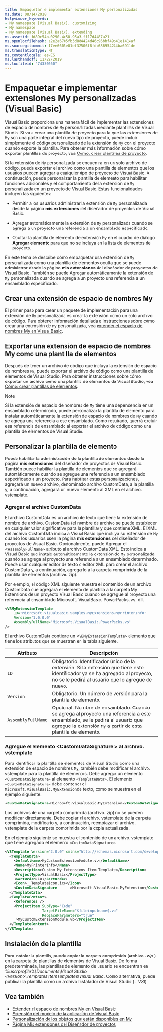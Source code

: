 ```yaml
---
title: Empaquetar e implementar extensiones My personalizadas
ms.date: 08/14/2018
helpviewer_keywords:
- My namespace [Visual Basic], customizing
- My namespace
- My namespace [Visual Basic], extending
ms.assetid: fd89c54b-0290-4c50-95a3-ff17d4487a21
ms.openlocfilehash: a2e2a6705fb3d8d4424d46d96bbf49b41e1414af
ms.sourcegitcommit: 17ee6605e01ef32506f8fdc686954244ba6911de
ms.translationtype: MT
ms.contentlocale: es-ES
ms.lasthandoff: 11/22/2019
ms.locfileid: "74330260"
---
```

# <a name="package-and-deploy-custom-my-extensions-visual-basic"></a>Empaquetar e implementar extensiones My personalizadas (Visual Basic)

Visual Basic proporciona una manera fácil de implementar las extensiones de espacio de nombres de `My` personalizadas mediante plantillas de Visual Studio. Si va a crear una plantilla de proyecto para la que las extensiones de `My` son una parte integral del nuevo tipo de proyecto, puede incluir simplemente el código personalizado de la extensión de `My` con el proyecto cuando exporte la plantilla. Para obtener más información sobre cómo exportar plantillas de proyecto, vea [Cómo: crear plantillas de proyecto](/visualstudio/ide/how-to-create-project-templates).

Si la extensión de `My` personalizada se encuentra en un solo archivo de código, puede exportar el archivo como una plantilla de elementos que los usuarios pueden agregar a cualquier tipo de proyecto de Visual Basic. A continuación, puede personalizar la plantilla de elemento para habilitar funciones adicionales y el comportamiento de la extensión de `My` personalizada en un proyecto de Visual Basic. Estas funcionalidades incluyen las siguientes:

- Permitir a los usuarios administrar la extensión de `My` personalizada desde la página **mis extensiones** del diseñador de proyectos de Visual Basic.

- Agregar automáticamente la extensión de `My` personalizada cuando se agrega a un proyecto una referencia a un ensamblado especificado.

- Ocultar la plantilla de elemento de extensión `My` en el cuadro de diálogo **Agregar elemento** para que no se incluya en la lista de elementos de proyecto.

En este tema se describe cómo empaquetar una extensión de `My` personalizada como una plantilla de elementos oculta que se puede administrar desde la página **mis extensiones** del diseñador de proyectos de Visual Basic. También se puede Agregar automáticamente la extensión de `My` personalizada cuando se agrega a un proyecto una referencia a un ensamblado especificado.

## <a name="create-a-my-namespace-extension"></a>Crear una extensión de espacio de nombres My

El primer paso para crear un paquete de implementación para una extensión de `My` personalizada es crear la extensión como un solo archivo de código. Para obtener información detallada e instrucciones sobre cómo crear una extensión de `My` personalizada, vea [extender el espacio de nombres My en Visual Basic](../../../visual-basic/developing-apps/customizing-extending-my/extending-the-my-namespace.md).

## <a name="export-a-my-namespace-extension-as-an-item-template"></a>Exportar una extensión de espacio de nombres My como una plantilla de elementos

Después de tener un archivo de código que incluya la extensión de espacio de nombres `My`, puede exportar el archivo de código como una plantilla de elementos de Visual Studio. Para obtener instrucciones sobre cómo exportar un archivo como una plantilla de elementos de Visual Studio, vea [Cómo: crear plantillas de elementos](/visualstudio/ide/how-to-create-item-templates).

> [!NOTE]
> Si la extensión de espacio de nombres de `My` tiene una dependencia en un ensamblado determinado, puede personalizar la plantilla de elemento para instalar automáticamente la extensión de espacio de nombres de `My` cuando se agrega una referencia a ese ensamblado. Como resultado, querrá excluir esa referencia de ensamblado al exportar el archivo de código como una plantilla de elementos de Visual Studio.

## <a name="customize-the-item-template"></a>Personalizar la plantilla de elemento

Puede habilitar la administración de la plantilla de elementos desde la página **mis extensiones** del diseñador de proyectos de Visual Basic. También puede habilitar la plantilla de elementos que se agregará automáticamente cuando se agregue una referencia a un ensamblado especificado a un proyecto. Para habilitar estas personalizaciones, agregará un nuevo archivo, denominado archivo CustomData, a la plantilla y, a continuación, agregará un nuevo elemento al XML en el archivo. vstemplate.

### <a name="add-the-customdata-file"></a>Agregar el archivo CustomData

El archivo CustomData es un archivo de texto que tiene la extensión de nombre de archivo. CustomData (el nombre de archivo se puede establecer en cualquier valor significativo para la plantilla) y que contiene XML. El XML del archivo CustomData indica a Visual Basic que incluya su extensión de `My` cuando los usuarios usen la página **mis extensiones** del diseñador de proyectos de Visual Basic. Opcionalmente, puede Agregar el <`AssemblyFullName>` atributo al archivo CustomData XML. Esto indica a Visual Basic que instale automáticamente la extensión de `My` personalizada cuando se agrega al proyecto una referencia a un ensamblado determinado. Puede usar cualquier editor de texto o editor XML para crear el archivo CustomData y, a continuación, agregarlo a la carpeta comprimida de la plantilla de elementos (archivo. zip).

Por ejemplo, el código XML siguiente muestra el contenido de un archivo CustomData que agregará el elemento de plantilla a la carpeta My Extensions de un proyecto Visual Basic cuando se agregue al proyecto una referencia al ensamblado Microsoft. VisualBasic. PowerPacks. vs. dll.

```xml
<VBMyExtensionTemplate
    ID="Microsoft.VisualBasic.Samples.MyExtensions.MyPrinterInfo"
    Version="1.0.0.0"
    AssemblyFullName="Microsoft.VisualBasic.PowerPacks.vs"
/>
```

El archivo CustomData contiene un <`VBMyExtensionTemplate>` elemento que tiene los atributos que se muestran en la tabla siguiente.

|Atributo|Descripción|
|---|---|
|`ID`|Obligatorio. Identificador único de la extensión. Si la extensión que tiene este identificador ya se ha agregado al proyecto, no se le pedirá al usuario que lo agregue de nuevo.|
|`Version`|Obligatorio. Un número de versión para la plantilla de elemento.|
|`AssemblyFullName`|Opcional. Nombre de ensamblado. Cuando se agrega al proyecto una referencia a este ensamblado, se le pedirá al usuario que agregue la extensión `My` a partir de esta plantilla de elemento.|

### <a name="add-the-customdatasignature-element-to-the-vstemplate-file"></a>Agregue el elemento \<CustomDataSignature > al archivo. vstemplate.

Para identificar la plantilla de elementos de Visual Studio como una extensión de espacio de nombres `My`, también debe modificar el archivo. vstemplate para la plantilla de elementos. Debe agregar un elemento `<CustomDataSignature>` al elemento `<TemplateData>`. El elemento `<CustomDataSignature>` debe contener el `Microsoft.VisualBasic.MyExtension`de texto, como se muestra en el ejemplo siguiente.

```xml
<CustomDataSignature>Microsoft.VisualBasic.MyExtension</CustomDataSignature>
```

Los archivos de una carpeta comprimida (archivo. zip) no se pueden modificar directamente. Debe copiar el archivo. vstemplate de la carpeta comprimida, modificarlo y, a continuación, reemplazar el archivo. vstemplate de la carpeta comprimida por la copia actualizada.

En el ejemplo siguiente se muestra el contenido de un archivo. vstemplate que tiene agregado el elemento `<CustomDataSignature>`.

```xml
<VSTemplate Version="2.0.0" xmlns="http://schemas.microsoft.com/developer/vstemplate/2005" Type="Item">
  <TemplateData>
    <DefaultName>MyCustomExtensionModule.vb</DefaultName>
    <Name>MyPrinterInfo</Name>
    <Description>Custom My Extensions Item Template</Description>
    <ProjectType>VisualBasic</ProjectType>
    <SortOrder>10</SortOrder>
    <Icon>__TemplateIcon.ico</Icon>
    <CustomDataSignature      >Microsoft.VisualBasic.MyExtension</CustomDataSignature>
  </TemplateData>
  <TemplateContent>
    <References />
    <ProjectItem SubType="Code"
                 TargetFileName="$fileinputname$.vb"
                 ReplaceParameters="true"
     >MyCustomExtensionModule.vb</ProjectItem>
  </TemplateContent>
</VSTemplate>
```

## <a name="install-the-template"></a>Instalación de la plantilla

Para instalar la plantilla, puede copiar la carpeta comprimida (archivo *. zip* ) en la carpeta de plantillas de elementos de Visual Basic. De forma predeterminada, las plantillas de elemento de usuario se encuentran en *%userprofile%\Documents\Visual Studio \<versión\>\Templates\ItemTemplates\Visual Basic*. Como alternativa, puede publicar la plantilla como un archivo Instalador de Visual Studio ( *. VSI*).

## <a name="see-also"></a>Vea también

- [Extender el espacio de nombres My en Visual Basic](../../../visual-basic/developing-apps/customizing-extending-my/extending-the-my-namespace.md)
- [Extensión del modelo de la aplicación de Visual Basic](../../../visual-basic/developing-apps/customizing-extending-my/extending-the-visual-basic-application-model.md)
- [Personalización de los objetos que están disponibles en My](../../../visual-basic/developing-apps/customizing-extending-my/customizing-which-objects-are-available-in-my.md)
- [Página Mis extensiones del Diseñador de proyectos](/visualstudio/ide/reference/my-extensions-page-project-designer-visual-basic)

